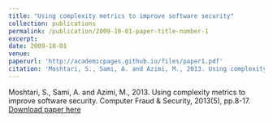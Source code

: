 ```yaml
---
title: "Using complexity metrics to improve software security"
collection: publications
permalink: /publication/2009-10-01-paper-title-number-1
excerpt: 
date: 2009-10-01
venue: 
paperurl: 'http://academicpages.github.io/files/paper1.pdf'
citation: 'Moshtari, S., Sami, A. and Azimi, M., 2013. Using complexity metrics to improve software security. Computer Fraud & Security, 2013(5), pp.8-17.'
---
```

Moshtari, S., Sami, A. and Azimi, M., 2013. Using complexity metrics to improve software security. Computer Fraud & Security, 2013(5), pp.8-17.
[Download paper here](https://doi.org/10.1016/S1361-3723(13)70045-9.)

